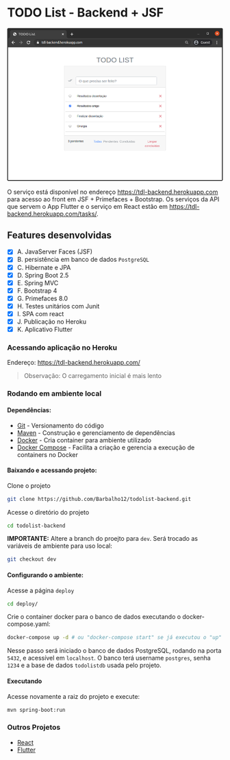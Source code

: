
# TODO List - Backend + JSF

<p align="center"><img src="doc/print-tela.png" width="700px"/></p>

O serviço está disponível no endereço https://tdl-backend.herokuapp.com para acesso ao front em JSF + Primefaces + Bootstrap.
Os serviços da API que servem o App Flutter e o serviço em React estão em https://tdl-backend.herokuapp.com/tasks/.


## Features desenvolvidas

- [x] A. JavaServer Faces (JSF)
- [x] B. persistência em banco de dados `PostgreSQL`
- [x] C. Hibernate e JPA
- [x] D. Spring Boot 2.5
- [x] E. Spring MVC
- [x] F. Bootstrap 4
- [x] G. Primefaces 8.0
- [x] H. Testes unitários com Junit
- [x] I. SPA com react
- [x] J. Publicação no Heroku
- [x] K. Aplicativo Flutter

### Acessando aplicação no Heroku

Endereço: https://tdl-backend.herokuapp.com/

> Observação: O carregamento inicial é mais lento

### Rodando em ambiente local


#### Dependências:

* [Git](https://git-scm.com/downloads) - Versionamento do código
* [Maven](https://maven.apache.org/install.html) - Construção e gerenciamento de dependências
* [Docker](https://docs.docker.com/engine/install/ubuntu/) - Cria container para ambiente utilizado
* [Docker Compose](https://docs.docker.com/compose/install/) - Facilita a criação e gerencia a execução de containers no Docker


#### Baixando e acessando projeto:

Clone o projeto
```bash
git clone https://github.com/Barbalho12/todolist-backend.git
```

Acesse o diretório do projeto
```bash
cd todolist-backend
```

**IMPORTANTE:** Altere a branch do proejto para `dev`. Será trocado as variáveis de ambiente para uso local: 
```bash
git checkout dev
```

#### Configurando o ambiente:

Acesse a página `deploy`
```bash
cd deploy/
```

Crie o container docker para o banco de dados executando o docker-compose.yaml:

```bash
docker-compose up -d # ou "docker-compose start" se já executou o "up" em algum momento anterior
```
Nesse passo será iniciado o banco de dados PostgreSQL, rodando na porta `5432`, e acessível em `localhost`.
O banco terá username `postgres`, senha `1234` e a base de dados `todolistdb` usada pelo projeto.

#### Executando 

Acesse novamente a raiz do projeto e execute:

```bash
mvn spring-boot:run
```

### Outros Projetos

- [React](https://github.com/Barbalho12/todolist-spa)
- [Flutter](https://github.com/Barbalho12/todolist-flutter)

